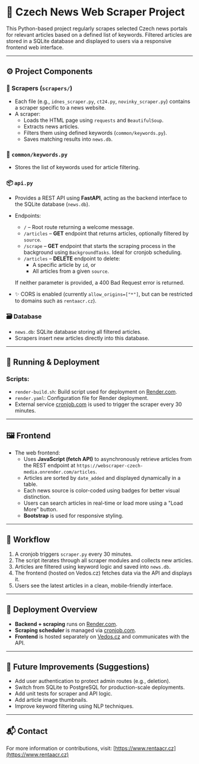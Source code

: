 # 🧠 Czech News Web Scraper Project

This Python-based project regularly scrapes selected Czech news portals for relevant articles based on a defined list of keywords. Filtered articles are stored in a SQLite database and displayed to users via a responsive frontend web interface.

---

## ⚙️ Project Components

### 📂 Scrapers (`scrapers/`)
- Each file (e.g., `idnes_scraper.py`, `ct24.py`, `novinky_scraper.py`) contains a scraper specific to a news website.
- A scraper:
  - Loads the HTML page using `requests` and `BeautifulSoup`.
  - Extracts news articles.
  - Filters them using defined keywords (`common/keywords.py`).
  - Saves matching results into `news.db`.

### 🧩 `common/keywords.py`
- Stores the list of keywords used for article filtering.

### 📦 `api.py`
- Provides a REST API using **FastAPI**, acting as the backend interface to the SQLite database (`news.db`).
- Endpoints:
  - `/` – Root route returning a welcome message.
  - `/articles` – **GET** endpoint that returns articles, optionally filtered by `source`.
  - `/scrape` – **GET** endpoint that starts the scraping process in the background using `BackgroundTasks`. Ideal for cronjob scheduling.
  - `/articles` – **DELETE** endpoint to delete:
    - A specific article by `id`, or
    - All articles from a given `source`.

  If neither parameter is provided, a 400 Bad Request error is returned.

- ✨ CORS is enabled (currently `allow_origins=["*"]`, but can be restricted to domains such as `rentaacr.cz`).

### 🗃️ Database
- `news.db`: SQLite database storing all filtered articles.
- Scrapers insert new articles directly into this database.

---

## 🧪 Running & Deployment

### Scripts:
- `render-build.sh`: Build script used for deployment on [Render.com](https://render.com).
- `render.yaml`: Configuration file for Render deployment.
- External service [cronjob.com](https://cronjob.com) is used to trigger the scraper every 30 minutes.

---

## 🖼️ Frontend

- The web frontend:
  - Uses **JavaScript (fetch API)** to asynchronously retrieve articles from the REST endpoint at `https://webscraper-czech-media.onrender.com/articles`.
  - Articles are sorted by `date_added` and displayed dynamically in a table.
  - Each news source is color-coded using badges for better visual distinction.
  - Users can search articles in real-time or load more using a "Load More" button.
  - **Bootstrap** is used for responsive styling.

---

## 🔄 Workflow

1. A cronjob triggers `scraper.py` every 30 minutes.
2. The script iterates through all scraper modules and collects new articles.
3. Articles are filtered using keyword logic and saved into `news.db`.
4. The frontend (hosted on Vedos.cz) fetches data via the API and displays it.
5. Users see the latest articles in a clean, mobile-friendly interface.

---

## 🚀 Deployment Overview

- **Backend + scraping** runs on [Render.com](https://render.com).
- **Scraping scheduler** is managed via [cronjob.com](https://cronjob.com).
- **Frontend** is hosted separately on [Vedos.cz](https://www.vedos.cz/) and communicates with the API.

---

## 📌 Future Improvements (Suggestions)

- Add user authentication to protect admin routes (e.g., deletion).
- Switch from SQLite to PostgreSQL for production-scale deployments.
- Add unit tests for scraper and API logic.
- Add article image thumbnails.
- Improve keyword filtering using NLP techniques.

---

## 📬 Contact

For more information or contributions, visit: [https://www.rentaacr.cz](https://www.rentaacr.cz)

